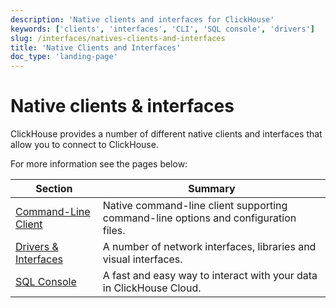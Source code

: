 ```yaml
---
description: 'Native clients and interfaces for ClickHouse'
keywords: ['clients', 'interfaces', 'CLI', 'SQL console', 'drivers']
slug: /interfaces/natives-clients-and-interfaces
title: 'Native Clients and Interfaces'
doc_type: 'landing-page'
---
```


# Native clients & interfaces

ClickHouse provides a number of different native clients and interfaces that allow you to connect to ClickHouse.

For more information see the pages below:

| Section                                                      | Summary                                                                             |
|--------------------------------------------------------------|-------------------------------------------------------------------------------------|
| [Command-Line Client](/interfaces/cli)               | Native command-line client supporting command-line options and configuration files. |
| [Drivers & Interfaces](/interfaces/overview)         | A number of network interfaces, libraries and visual interfaces.                    |
| [SQL Console](/integrations/sql-clients/sql-console) | A fast and easy way to interact with your data in ClickHouse Cloud.                 |